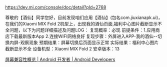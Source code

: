 https://dev.mi.com/console/doc/detail?pId=2768



尊敬的【酒仙】同学您好，目前发现咱们应用【酒仙】(包名com.jiuxianapk.ui)，在我们的Xiaomi MIX Fold 2机型上，出现我的酒仙页面,福利中心图片截断显示不全问题，以下为问题详细描述及问题LOG： 
复现概率：必现
前提条件：1.应用商店下载最新版本App 2.连接WIFI网络良好
复现步骤：外屏进入APP-我的酒仙--切换内屏-观察现象
预期结果：屏幕切换后页面显示正常
实际结果：福利中心图片截断显示不全
设备机型：Xiaomi MIX Fold 2
安卓版本：13





[屏幕兼容性概览  |  Android 开发者  |  Android Developers](https://developer.android.google.cn/guide/practices/screens_support?hl=zh-cn)





